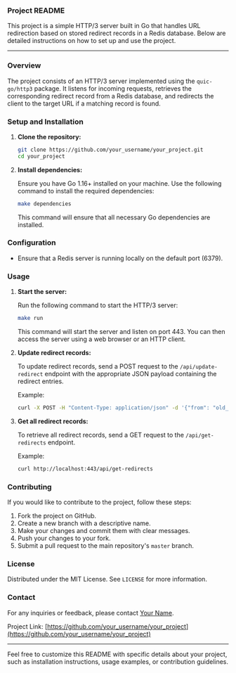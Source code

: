 ### Project README

This project is a simple HTTP/3 server built in Go that handles URL redirection based on stored redirect records in a Redis database. Below are detailed instructions on how to set up and use the project.

---

### Overview

The project consists of an HTTP/3 server implemented using the `quic-go/http3` package. It listens for incoming requests, retrieves the corresponding redirect record from a Redis database, and redirects the client to the target URL if a matching record is found.

### Setup and Installation

1. **Clone the repository:**

   ```bash
   git clone https://github.com/your_username/your_project.git
   cd your_project
   ```

2. **Install dependencies:**

   Ensure you have Go 1.16+ installed on your machine. Use the following command to install the required dependencies:

   ```bash
   make dependencies
   ```

   This command will ensure that all necessary Go dependencies are installed.

### Configuration

- Ensure that a Redis server is running locally on the default port (6379).

### Usage

1. **Start the server:**

   Run the following command to start the HTTP/3 server:

   ```bash
   make run
   ```

   This command will start the server and listen on port 443. You can then access the server using a web browser or an HTTP client.

2. **Update redirect records:**

   To update redirect records, send a POST request to the `/api/update-redirect` endpoint with the appropriate JSON payload containing the redirect entries.

   Example:

   ```bash
   curl -X POST -H "Content-Type: application/json" -d '{"from": "old_url", "to": "new_url"}' http://localhost:443/api/update-redirect
   ```

3. **Get all redirect records:**

   To retrieve all redirect records, send a GET request to the `/api/get-redirects` endpoint.

   Example:

   ```bash
   curl http://localhost:443/api/get-redirects
   ```

### Contributing

If you would like to contribute to the project, follow these steps:

1. Fork the project on GitHub.
2. Create a new branch with a descriptive name.
3. Make your changes and commit them with clear messages.
4. Push your changes to your fork.
5. Submit a pull request to the main repository's `master` branch.

### License

Distributed under the MIT License. See `LICENSE` for more information.

### Contact

For any inquiries or feedback, please contact [Your Name](mailto:your_email@example.com).

Project Link: [https://github.com/your_username/your_project](https://github.com/your_username/your_project)

--- 

Feel free to customize this README with specific details about your project, such as installation instructions, usage examples, or contribution guidelines.